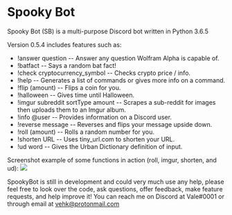 Spooky Bot
=============

Spooky Bot (SB) is a multi-purpose Discord bot written in Python 3.6.5

Version 0.5.4 includes features such as:

- !answer question -- Answer any question Wolfram Alpha is capable of.
- !batfact -- Says a random bat fact!
- !check cryptocurrency_symbol -- Checks crypto price / info.
- !help -- Generates a list of commands or gives more info on a command.
- !flip (amount) -- Flips a coin for you.
- !halloween -- Gives time until Halloween.
- !imgur subreddit sortType amount -- Scrapes a sub-reddit for images then uploads them to an Imgur album.
- !info @user -- Provides information on a Discord user.
- !reverse message -- Reverses and flips your message upside down.
- !roll (amount) -- Rolls a random number for you.
- !shorten URL -- Uses tiny_url.com to shorten your URL.
- !ud word -- Gives the Urban Dictionary definition of input.

Screenshot example of some functions in action (roll, imgur, shorten, and ud):
<img src="https://i.imgur.com/eu2AC9C.png"></img>

SpookyBot is still in development and could very much use any help, please feel free to look over the code, ask questions, offer feedback, make feature requests, and help improve it! You can reach me on Discord at Vale#0001 or through email at vehk@protonmail.com
